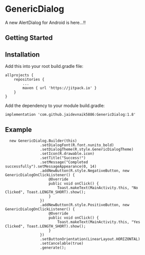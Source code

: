 # GenericDialog

A new AlertDialog for Android is here...!!

## Getting Started
## Installation
Add this into your root build.gradle file:

```
allprojects {
	repositories {
		...
		maven { url 'https://jitpack.io' }
	}
}
```
Add the dependency to your module build.gradle:
```
implementation 'com.github.jaidevnaik5886:GenericDialog:1.8'

```
## Example
```
  new GenericDialog.Builder(this)
                .setDialogFont(R.font.nunito_bold)
                .setDialogTheme(R.style.GenericDialogTheme)
                .setIcon(R.drawable.icon)
                .setTitle("Success!")
                .setMessage("Completed successfully").setMessageAppearance(0, 14)
                .addNewButton(R.style.NegativeButton, new GenericDialogOnClickListener() {
                    @Override
                    public void onClick() {
                        Toast.makeText(MainActivity.this, "No Clicked", Toast.LENGTH_SHORT).show();
                    }
                })
                .addNewButton(R.style.PositiveButton, new GenericDialogOnClickListener() {
                    @Override
                    public void onClick() {
                        Toast.makeText(MainActivity.this, "Yes Clicked", Toast.LENGTH_SHORT).show();
                    }
                })
                .setButtonOrientation(LinearLayout.HORIZONTAL)
                .setCancelable(true)
                .generate();
```
